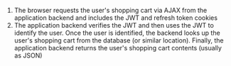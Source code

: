 1. The browser requests the user's shopping cart via AJAX from the application backend and includes the JWT and refresh token cookies
1. The application backend verifies the JWT and then uses the JWT to identify the user. Once the user is identified, the backend looks up the user's shopping cart from the database (or similar location). Finally, the application backend returns the user's shopping cart contents (usually as JSON)